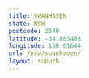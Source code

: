 ```yaml
---
title: SWANHAVEN
state: NSW
postcode: 2540
latitude: -34.863483
longitude: 150.61644
url: /nsw/swanhaven/
layout: suburb
---
```

